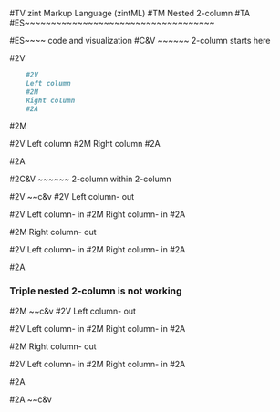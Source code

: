 #TV
zint Markup Language (zintML)
#TM
Nested 2-column
#TA
#ES~~~~~~~~~~~~~~~~~~~~~~~~~~~~~~~~~~~~





#ES~~~~ code and visualization
#C&V ~~~~~~ 2-column starts here

#2V

```markdown
    #2V
    Left column
    #2M
    Right column
    #2A
```

#2M

#2V
Left column
#2M
Right column
#2A



#2A

#2C&V ~~~~~~ 2-column within 2-column

#2V ~~c&v
#2V
Left column- out

#2V
Left column- in
#2M
Right column- in
#2A


#2M
Right column- out


#2V
Left column- in
#2M
Right column- in
#2A

#2A

### Triple nested 2-column is not working
#2M ~~c&v
#2V
Left column- out

#2V
Left column- in
#2M
Right column- in
#2A


#2M
Right column- out


#2V
Left column- in
#2M
Right column- in
#2A

#2A

#2A ~~c&v



